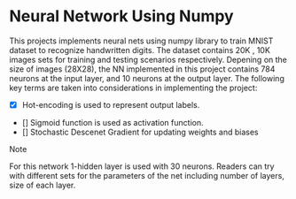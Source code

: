 # Neural Network Using Numpy

This projects implements neural nets using numpy library to train MNIST dataset to recognize handwritten digits. The dataset contains 20K , 10K images sets for training and testing scenarios respectively.
Depening on the size of images (28X28), the NN implemented in this project contains 784 neurons at the input layer, and 10 neurons at the output layer. The following key terms are taken into considerations in implementing the project:
  - [x] Hot-encoding is used to represent output labels.
  - [] Sigmoid function is used as activation function.
  - [] Stochastic Descenet Gradient for updating weights and biases

> [!NOTE]
> For this network 1-hidden layer is used with 30 neurons. Readers can try with different sets for the parameters of the net including number of layers, size of each layer.
